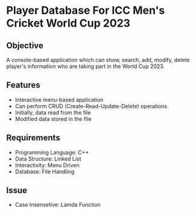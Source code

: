 # Player Database For ICC Men's Cricket World Cup 2023

## Objective
A console-based application which can show, search, add, modify, 
delete player's information who are taking part in the World Cup 2023.

## Features 
- Interactive menu-based application
- Can perform CRUD (Create-Read-Update-Delete) operations
- Initially, data read from the file
- Modified data stored in the file

## Requirements
- Programming Language: C++
- Data Structure: Linked List
- Interactivity: Menu Driven
- Database: File Handling

## Issue
- Case Insensetive: Lamda Function
